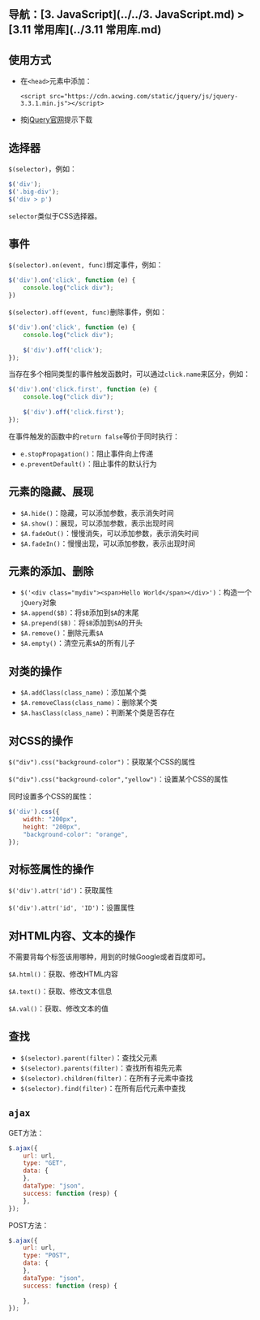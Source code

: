 ## 导航：[3. JavaScript](../../3. JavaScript.md) > [3.11 常用库](../3.11 常用库.md)

## 使用方式

-   在`<head>`元素中添加：

    `<script src="https://cdn.acwing.com/static/jquery/js/jquery-3.3.1.min.js"></script>`

-   按[jQuery官网](https://jquery.com/download/)提示下载

## 选择器

`$(selector)`，例如：

```js
$('div');
$('.big-div');
$('div > p')
```

`selector`类似于CSS选择器。

## 事件

`$(selector).on(event, func)`绑定事件，例如：

```js
$('div').on('click', function (e) {
    console.log("click div");
})
```

`$(selector).off(event, func)`删除事件，例如：

```js
$('div').on('click', function (e) {
    console.log("click div");
    
    $('div').off('click');
});
```

当存在多个相同类型的事件触发函数时，可以通过`click.name`来区分，例如：

```js
$('div').on('click.first', function (e) {
    console.log("click div");
    
    $('div').off('click.first');
});
```

在事件触发的函数中的`return false`等价于同时执行：

-   `e.stopPropagation()`：阻止事件向上传递
-   `e.preventDefault()`：阻止事件的默认行为

## 元素的隐藏、展现

-   `$A.hide()`：隐藏，可以添加参数，表示消失时间
-   `$A.show()`：展现，可以添加参数，表示出现时间
-   `$A.fadeOut()`：慢慢消失，可以添加参数，表示消失时间
-   `$A.fadeIn()`：慢慢出现，可以添加参数，表示出现时间

## 元素的添加、删除

-   `$('<div class="mydiv"><span>Hello World</span></div>')`：构造一个`jQuery`对象
-   `$A.append($B)`：将`$B`添加到`$A`的末尾
-   `$A.prepend($B)`：将`$B`添加到`$A`的开头
-   `$A.remove()`：删除元素`$A`
-   `$A.empty()`：清空元素`$A`的所有儿子

## 对类的操作

-   `$A.addClass(class_name)`：添加某个类
-   `$A.removeClass(class_name)`：删除某个类
-   `$A.hasClass(class_name)`：判断某个类是否存在

## 对CSS的操作

`$("div").css("background-color")`：获取某个CSS的属性

`$("div").css("background-color","yellow")`：设置某个CSS的属性

同时设置多个CSS的属性：

```js
$('div').css({
    width: "200px",
    height: "200px",
    "background-color": "orange",
});
```

## 对标签属性的操作

`$('div').attr('id')`：获取属性

`$('div').attr('id', 'ID')`：设置属性

## 对HTML内容、文本的操作

不需要背每个标签该用哪种，用到的时候Google或者百度即可。

`$A.html()`：获取、修改HTML内容

`$A.text()`：获取、修改文本信息

`$A.val()`：获取、修改文本的值

## 查找

-   `$(selector).parent(filter)`：查找父元素
-   `$(selector).parents(filter)`：查找所有祖先元素
-   `$(selector).children(filter)`：在所有子元素中查找
-   `$(selector).find(filter)`：在所有后代元素中查找

## `ajax`

GET方法：

```js
$.ajax({
    url: url,
    type: "GET",
    data: {
    },
    dataType: "json",
    success: function (resp) {
    },
});
```

POST方法：

```js
$.ajax({
    url: url,
    type: "POST",
    data: {
    },
    dataType: "json",
    success: function (resp) {
    
    },
});
```